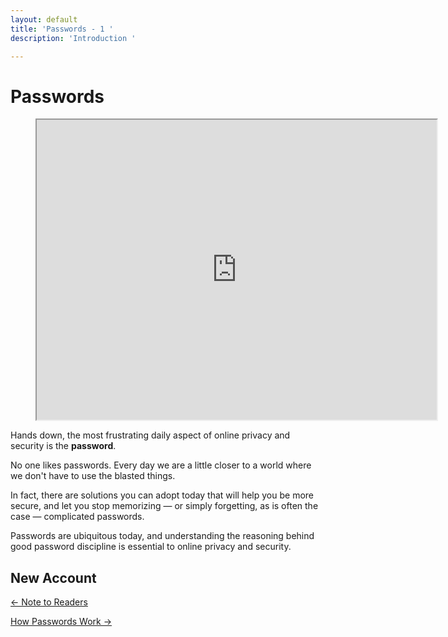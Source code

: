 ```yaml
---
layout: default
title: 'Passwords - 1 '
description: 'Introduction '

---
```

# Passwords

<!-- blank line -->
<figure class="video_container">
  <iframe src="https://drive.google.com/file/d/1nq_nK8r5E44Uh6naa4wPRAiP-EBHIyBf/preview" width="640" height="480"></iframe>
</figure>
<!-- blank line -->

Hands down, the most frustrating daily aspect of online privacy and security is the **password**.

No one likes passwords. Every day we are a little closer to a world where we don't have to use the blasted things.

In fact, there are solutions you can adopt today that will help you be more secure, and let you stop memorizing — or simply forgetting, as is often the case — complicated passwords.

Passwords are ubiquitous today, and understanding the reasoning behind good password discipline is essential to online privacy and security.

## New Account

[← Note to Readers](./note_to_readers.html "Note to Reader ")

[How Passwords Work →](./how_passwords_work.html "How Passwords Work ")
